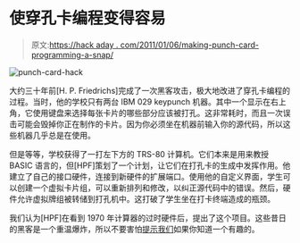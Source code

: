 # 使穿孔卡编程变得容易

> 原文:[https://hack aday . com/2011/01/06/making-punch-card-programming-a-snap/](https://hackaday.com/2011/01/06/making-punch-card-programming-a-snap/)

![](../Images/6737e40a21e8d7fef40fbba5f29297d9.png "punch-card-hack")

大约三十年前[H. P. Friedrichs]完成了一次黑客攻击，极大地改进了穿孔卡编程的过程。当时，他的学校只有两台 IBM 029 keypunch 机器。其中一个显示在右上角，它使用键盘来选择每张卡片的哪些部分应该被打孔。这非常耗时，而且一次误击可能会毁掉你正在制作的卡片。因为你必须坐在机器前输入你的源代码，所以这些机器几乎总是在使用。

但是等等，学校获得了一打左下方的 TRS-80 计算机。它们本来是用来教授 BASIC 语言的，但[HPF]策划了一个计划，让它们在打孔卡的生成中发挥作用。他建立了自己的接口硬件，连接到新硬件的扩展端口。使用他的自定义界面，学生可以创建一个虚拟卡片组，可以重新排列和修改，以纠正源代码中的错误。然后，硬件允许虚拟牌组被转储到打孔机中。这打破了学生坐在打卡终端造成的瓶颈。

我们认为[HPF]在看到 1970 年计算器的过时硬件后，提出了这个项目。这些昔日的黑客是一个重温爆炸，所以不要害怕[提示我们](http://hackaday.com/contact-hack-a-day/)如果你知道一个有趣的。